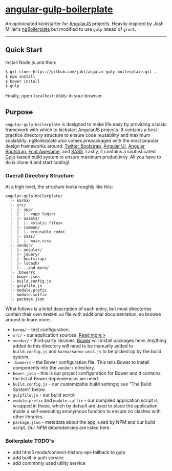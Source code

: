 # [angular-gulp-boilerplate](https://github.com/jakt/angular-gulp-boilerplate)

An opinionated kickstarter for [AngularJS](http://angularjs.org) projects. Heavily inspired by Josh Miller's [ngBoilerplate](http://joshdmiller.github.com/ng-boilerplate) but modified to use `gulp` istead of `grunt`.



***

## Quick Start

Install Node.js and then:

```sh
$ git clone https://github.com/jakt/angular-gulp-boilerplate.git . 
$ npm install
$ bower install
$ gulp
```

Finally, open `localhost:8080/` in your browser.


## Purpose

`angular-gulp-boilerplate` is designed to make life easy by providing a basic framework
with which to kickstart AngularJS projects. It contains a best-practice
directory structure to ensure code reusability and maximum scalability.
ngBoilerplate also comes prepackaged with the most popular design frameworks
around: [Twitter Bootstrap](http://getbootstrap.com),
[Angular UI](http://angular-ui.github.io),
[Angular Bootstrap](http://angular-ui.github.io/bootstrap),
[Font Awesome](http://fortawesome.github.com/Font-Awesome), and
[SASS](http://sass-lang.com). Lastly, it contains a sophisticated
[Gulp](http://gulpjs.org)-based build system to ensure maximum productivity.
All you have to do is clone it and start coding!


### Overall Directory Structure

At a high level, the structure looks roughly like this:

```
angular-gulp-boilerplate/
  |- karma/
  |- src/
  |  |- app/
  |  |  |- <app logic>
  |  |- assets/
  |  |  |- <static files>
  |  |- common/
  |  |  |- <reusable code>
  |  |- sass/
  |  |  |- main.scss
  |- vendor/
  |  |- angular/
  |  |- jquery/
  |  |- bootstrap/
  |  |- lodash/
  |  |- ..and more/
  |- .bowerrc
  |- bower.json
  |- build.config.js
  |- gulpfile.js
  |- module.prefix
  |- module.suffix
  |- package.json
```

What follows is a brief description of each entry, but most directories contain
their own `README.md` file with additional documentation, so browse around to
learn more.

- `karma/` - test configuration.
- `src/` - our application sources. [Read more &raquo;](src/README.md)
- `vendor/` - third-party libraries. [Bower](http://bower.io) will install
  packages here. Anything added to this directory will need to be manually added
  to `build.config.js` and `karma/karma-unit.js` to be picked up by the build
  system.
- `.bowerrc` - the Bower configuration file. This tells Bower to install
  components into the `vendor/` directory.
- `bower.json` - this is our project configuration for Bower and it contains the
  list of Bower dependencies we need.
- `build.config.js` - our customizable build settings; see "The Build System"
  below.
- `gulpfile.js` - our build script
- `module.prefix` and `module.suffix` - our compiled application script is
  wrapped in these, which by default are used to place the application inside a
  self-executing anonymous function to ensure no clashes with other libraries.
- `package.json` - metadata about the app, used by NPM and our build script. Our
  NPM dependencies are listed here.


### Boilerplate TODO's

* add html5 mode/connect-history-api-fallback to gulp
* add built in auth service
* add commonly used utility service 
